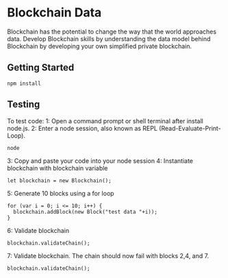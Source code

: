 # Blockchain Data

Blockchain has the potential to change the way that the world approaches data. Develop Blockchain skills by understanding the data model behind Blockchain by developing your own simplified private blockchain.

## Getting Started
```
npm install
```
## Testing

To test code:
1: Open a command prompt or shell terminal after install node.js.
2: Enter a node session, also known as REPL (Read-Evaluate-Print-Loop).
```
node
```
3: Copy and paste your code into your node session
4: Instantiate blockchain with blockchain variable
```
let blockchain = new Blockchain();
```
5: Generate 10 blocks using a for loop
```
for (var i = 0; i <= 10; i++) {
  blockchain.addBlock(new Block("test data "+i));
}
```
6: Validate blockchain
```
blockchain.validateChain();
```
7: Validate blockchain. The chain should now fail with blocks 2,4, and 7.
```
blockchain.validateChain();
```
